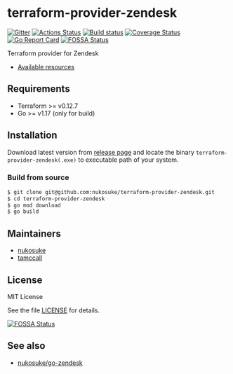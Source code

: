 # terraform-provider-zendesk
[![Gitter](https://badges.gitter.im/terraform-provider-zendesk/Lobby.svg)](https://gitter.im/terraform-provider-zendesk/Lobby?utm_source=badge&utm_medium=badge&utm_campaign=pr-badge)
[![Actions Status](https://github.com/nukosuke/terraform-provider-zendesk/workflows/CI/badge.svg)](https://github.com/nukosuke/terraform-provider-zendesk/actions)
[![Build status](https://ci.appveyor.com/api/projects/status/ti5il35v6a6ankcq/branch/master?svg=true)](https://ci.appveyor.com/project/nukosuke/terraform-provider-zendesk/branch/master)
[![Coverage Status](https://coveralls.io/repos/github/nukosuke/terraform-provider-zendesk/badge.svg?branch=master)](https://coveralls.io/github/nukosuke/terraform-provider-zendesk?branch=master)
[![Go Report Card](https://goreportcard.com/badge/github.com/nukosuke/terraform-provider-zendesk)](https://goreportcard.com/report/github.com/nukosuke/terraform-provider-zendesk)
[![FOSSA Status](https://app.fossa.io/api/projects/git%2Bgithub.com%2Fnukosuke%2Fterraform-provider-zendesk.svg?type=shield)](https://app.fossa.io/projects/git%2Bgithub.com%2Fnukosuke%2Fterraform-provider-zendesk?ref=badge_shield)

Terraform provider for Zendesk

- [Available resources](https://github.com/nukosuke/terraform-provider-zendesk/wiki)

## Requirements

- Terraform >= v0.12.7
- Go >= v1.17 (only for build)

## Installation

Download latest version from [release page](https://github.com/nukosuke/terraform-provider-zendesk/releases)
and locate the binary `terraform-provider-zendesk(.exe)` to executable path of your system.

### Build from source

```sh
$ git clone git@github.com:nukosuke/terraform-provider-zendesk.git
$ cd terraform-provider-zendesk
$ go mod download
$ go build
```

## Maintainers
- [nukosuke](https://github.com/nukosuke)
- [tamccall](https://github.com/tamccall)

## License

MIT License

See the file [LICENSE](./LICENSE) for details.


[![FOSSA Status](https://app.fossa.io/api/projects/git%2Bgithub.com%2Fnukosuke%2Fterraform-provider-zendesk.svg?type=large)](https://app.fossa.io/projects/git%2Bgithub.com%2Fnukosuke%2Fterraform-provider-zendesk?ref=badge_large)

## See also
- [nukosuke/go-zendesk](https://github.com/nukosuke/go-zendesk)
